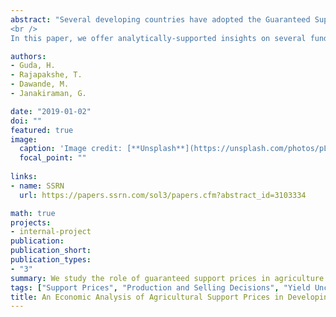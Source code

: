 ```yaml
---
abstract: "Several developing countries have adopted the Guaranteed Support Price (GSP) scheme to support their farmers and underprivileged population. Through this scheme, the government, operating under a budget, procures a crop from farmers at a guaranteed (and attractive) price, announced ahead of the selling season, and then distributes the procured amount to the underprivileged segment of the population at a subsidized price. The goal of this scheme is twofold: (a) as a supply-side incentive, to ensure high output from the farmers, and (b) as a demand-side provisioning tool, to subsidize the consumption needs of the poor. <br />
<br />
In this paper, we offer analytically-supported insights on several fundamental aspects of the GSP scheme by analyzing a Stackelberg game between a homogenous population of small farmers and a social planner. We explicitly model the strategic behavior of the farmers and the consuming population, characterize the equilibrium market outcome (i.e., the production decisions of the farmers and their selling decisions to the government and in the open market, the consumption decisions by the strategic Above-Poverty-Line (APL) and Below-Poverty-Line (BPL) consumers), the resulting equilibrium welfare of each segment, and compare them with that under two benchmarks: (a) the absence of any intervention, and (b) the Direct Benefit Transfer scheme, where the social planner simply distributes the budget among the BPL consumers. We find that two key economic forces – the poorness of the BPL consumers (a demand-side force), and yield uncertainty (a supply-side force) – act as impediments to high production by farmers and consumption by the BPL consumers. Seemingly disparate and acting on different segments of the population, the complex interactions of these forces leads to an interesting analysis. If the poorness of the BPL consumers is extreme, then the GSP scheme improves the production by the farmers and consumption by the BPL consumers, and leads to an increase in the social planner’s surplus. If yield uncertainty is dominant, then the social planner can use the GSP scheme as a mechanism to divide his budget in any proportion to improve the surplus of the BPL consumers and the farmers; the desired split is achieved by setting an appropriate support price. We also discuss an extension where the social planner weighs the surplus of the BPL consumers and the farmers more than the APL consumers and the unused budget."

authors:
- Guda, H.
- Rajapakshe, T.
- Dawande, M.
- Janakiraman, G.

date: "2019-01-02"
doi: ""
featured: true
image:
  caption: 'Image credit: [**Unsplash**](https://unsplash.com/photos/pLCdAaMFLTE)'
  focal_point: ""
  
links:
- name: SSRN
  url: https://papers.ssrn.com/sol3/papers.cfm?abstract_id=3103334

math: true
projects:
- internal-project
publication:
publication_short:
publication_types:
- "3"
summary: We study the role of guaranteed support prices in agriculture under supply yield uncertainty and demand-side budget constraints.
tags: ["Support Prices", "Production and Selling Decisions", "Yield Uncertainty"]
title: An Economic Analysis of Agricultural Support Prices in Developing Economies
---
```

